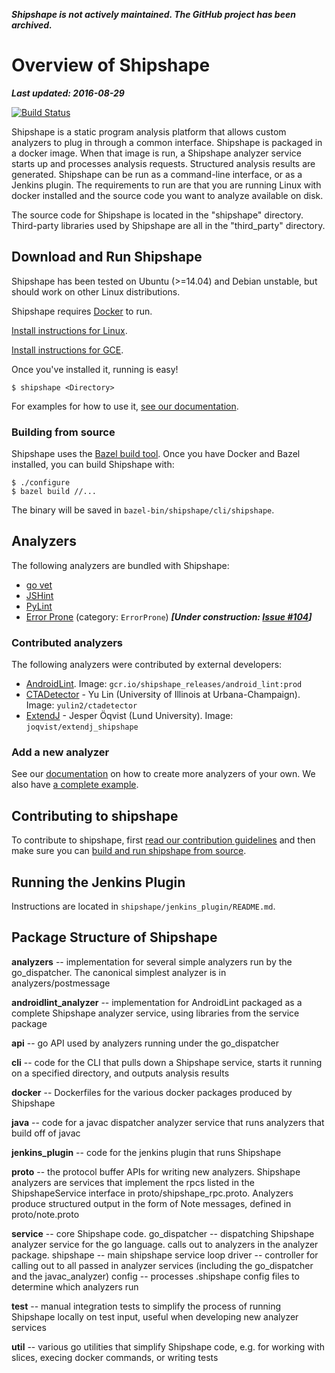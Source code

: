 <!--
// Copyright 2015 Google Inc. All rights reserved.
//
// Licensed under the Apache License, Version 2.0 (the "License");
// you may not use this file except in compliance with the License.
// You may obtain a copy of the License at
//
//   http://www.apache.org/licenses/LICENSE-2.0
//
// Unless required by applicable law or agreed to in writing, software
// distributed under the License is distributed on an "AS IS" BASIS,
// WITHOUT WARRANTIES OR CONDITIONS OF ANY KIND, either express or implied.
// See the License for the specific language governing permissions and
// limitations under the License.
-->

***Shipshape is not actively maintained. The GitHub project has been
archived.***

# Overview of Shipshape

***Last updated: 2016-08-29***

[![Build Status](https://travis-ci.org/google/shipshape.svg?branch=master)](https://travis-ci.org/google/shipshape)

Shipshape is a static program analysis platform that allows custom analyzers to
plug in through a common interface. Shipshape is packaged in a docker image.
When that image is run, a Shipshape analyzer service starts up and processes
analysis requests. Structured analysis results are generated. Shipshape can be
run as a command-line interface, or as a Jenkins plugin. The requirements to run
are that you are running Linux with docker installed and the source code you want
to analyze available on disk.

The source code for Shipshape is located in the "shipshape" directory.
Third-party libraries used by Shipshape are all in the "third_party" directory.

## Download and Run Shipshape

Shipshape has been tested on Ubuntu (>=14.04) and Debian unstable, but should work on other Linux distributions.

Shipshape requires [Docker](https://docs.docker.com/docker/userguide/) to run.

[Install instructions for Linux](shipshape/docs/linux-setup.md).

[Install instructions for GCE](shipshape/docs/gce-setup.md).

Once you've installed it, running is easy!

    $ shipshape <Directory>

For examples for how to use it, [see our documentation](shipshape/docs/run-cli.md).

### Building from source

Shipshape uses the [Bazel build tool](http://bazel.io/docs/install.html). Once you have Docker and Bazel installed, you can build Shipshape with:

    $ ./configure
    $ bazel build //...

The binary will be saved in `bazel-bin/shipshape/cli/shipshape`.

## Analyzers

The following analyzers are bundled with Shipshape:

* [go vet](https://godoc.org/github.com/golang/go/src/cmd/vet)
* [JSHint](http://www.jshint.com/)
* [PyLint](http://www.pylint.org/ )
* [Error Prone](https://github.com/google/error-prone) (category: `ErrorProne`) ***[Under construction: [Issue #104](https://github.com/google/shipshape/issues/104)]***

### Contributed analyzers

The following analyzers were contributed by external developers:

* [AndroidLint](http://tools.android.com/tips/lint). Image: `gcr.io/shipshape_releases/android_lint:prod`
* [CTADetector](http://mir.cs.illinois.edu/~yulin2/CTADetector) - Yu Lin (University of Illinois at Urbana-Champaign). Image: `yulin2/ctadetector`
* [ExtendJ](https://github.com/google/simplecfg) - Jesper Öqvist (Lund University). Image: `joqvist/extendj_shipshape`

### Add a new analyzer

See our [documentation](shipshape/docs/add-an-analyzer.md) on how to create more analyzers of your own.
We also have [a complete example](shipshape/androidlint_analyzer/README.md).

## Contributing to shipshape

To contribute to shipshape, first [read our contribution guidelines](CONTRIBUTING.md) and then
make sure you can [build and run shipshape from source](shipshape/docs/dev-setup.md).

## Running the Jenkins Plugin #

Instructions are located in `shipshape/jenkins_plugin/README.md`.

## Package Structure of Shipshape #

**analyzers** -- implementation for several simple analyzers run by the
  go_dispatcher. The canonical simplest analyzer is in analyzers/postmessage

**androidlint_analyzer** -- implementation for AndroidLint packaged as a complete
  Shipshape analyzer service, using libraries from the service package

**api** -- go API used by analyzers running under the go_dispatcher

**cli** -- code for the CLI that pulls down a Shipshape service, starts it running
  on a specified directory, and outputs analysis results

**docker** -- Dockerfiles for the various docker packages produced by Shipshape

**java** -- code for a javac dispatcher analyzer service that runs analyzers that
  build off of javac

**jenkins_plugin** -- code for the jenkins plugin that runs Shipshape

**proto** -- the protocol buffer APIs for writing new analyzers. Shipshape analyzers
  are services that implement the rpcs listed in the ShipshapeService interface
  in proto/shipshape_rpc.proto. Analyzers produce structured output in the form
  of Note messages, defined in proto/note.proto

**service** -- core Shipshape code.
  go_dispatcher -- dispatching Shipshape analyzer service for the go language.
    calls out to analyzers in the analyzer package.
  shipshape -- main shipshape service loop
  driver -- controller for calling out to all passed in analyzer services
    (including the go_dispatcher and the javac_analyzer)
  config -- processes .shipshape config files to determine which analyzers run

**test** -- manual integration tests to simplify the process of running Shipshape
  locally on test input, useful when developing new analyzer services

**util** -- various go utilities that simplify Shipshape code, e.g. for working with
  slices, execing docker commands, or writing tests
